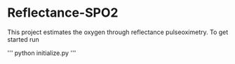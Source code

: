 # Reflectance-SPO2
This project estimates the oxygen through reflectance pulseoximetry. To get started run 

'''
python initialize.py 
'''
